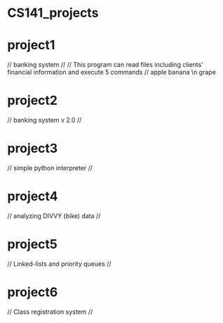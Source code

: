 # CS141_projects

# project1 #
// banking system //
// This program can read files including clients' financial information and execute 5 commands //
apple banana \n grape

# project2 #
// banking system v 2.0 //

# project3 #
// simple python interpreter // 

# project4 #
// analyzing DIVVY (bike) data //

# project5 #
// Linked-lists and priority queues // 

# project6 #
// Class registration system //
